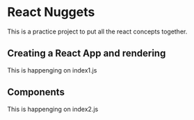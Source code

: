 # React Nuggets

This is a practice project to put all the react concepts together.

## Creating a React App and rendering

This is happenging on index1.js

## Components

This is happenging on index2.js